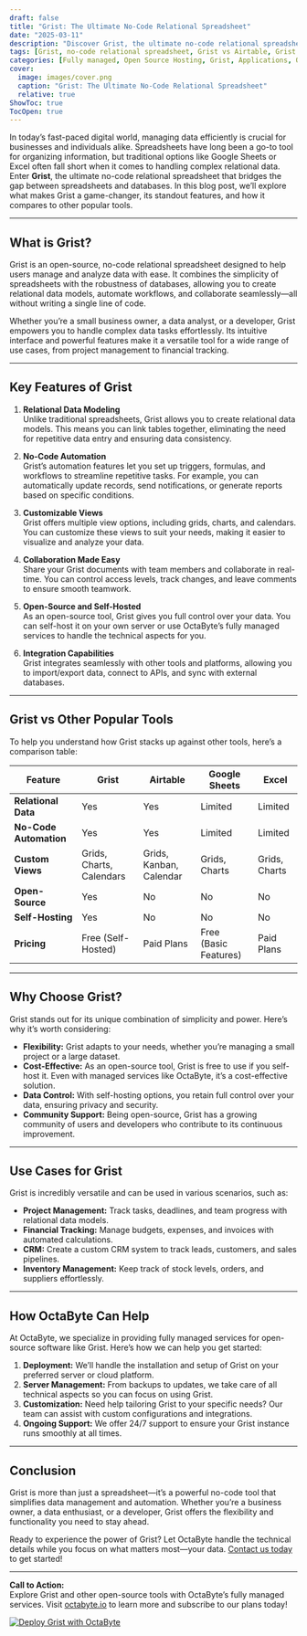 ```yaml
---
draft: false
title: "Grist: The Ultimate No-Code Relational Spreadsheet"
date: "2025-03-11"
description: "Discover Grist, the ultimate no-code relational spreadsheet that combines the flexibility of spreadsheets with the power of databases. Learn how Grist can revolutionize your data management, automate workflows, and simplify collaboration—all without writing a single line of code."
tags: [Grist, no-code relational spreadsheet, Grist vs Airtable, Grist vs Google Sheets, open-source spreadsheet, data management tools, no-code tools, Grist features, Grist use cases, OctaByte managed services]
categories: [Fully managed, Open Source Hosting, Grist, Applications, Others]
cover:
  image: images/cover.png
  caption: "Grist: The Ultimate No-Code Relational Spreadsheet"
  relative: true
ShowToc: true
TocOpen: true
---
```



In today’s fast-paced digital world, managing data efficiently is crucial for businesses and individuals alike. Spreadsheets have long been a go-to tool for organizing information, but traditional options like Google Sheets or Excel often fall short when it comes to handling complex relational data. Enter **Grist**, the ultimate no-code relational spreadsheet that bridges the gap between spreadsheets and databases. In this blog post, we’ll explore what makes Grist a game-changer, its standout features, and how it compares to other popular tools.

---

## What is Grist?

Grist is an open-source, no-code relational spreadsheet designed to help users manage and analyze data with ease. It combines the simplicity of spreadsheets with the robustness of databases, allowing you to create relational data models, automate workflows, and collaborate seamlessly—all without writing a single line of code.

Whether you’re a small business owner, a data analyst, or a developer, Grist empowers you to handle complex data tasks effortlessly. Its intuitive interface and powerful features make it a versatile tool for a wide range of use cases, from project management to financial tracking.

---

## Key Features of Grist

1. **Relational Data Modeling**  
   Unlike traditional spreadsheets, Grist allows you to create relational data models. This means you can link tables together, eliminating the need for repetitive data entry and ensuring data consistency.

2. **No-Code Automation**  
   Grist’s automation features let you set up triggers, formulas, and workflows to streamline repetitive tasks. For example, you can automatically update records, send notifications, or generate reports based on specific conditions.

3. **Customizable Views**  
   Grist offers multiple view options, including grids, charts, and calendars. You can customize these views to suit your needs, making it easier to visualize and analyze your data.

4. **Collaboration Made Easy**  
   Share your Grist documents with team members and collaborate in real-time. You can control access levels, track changes, and leave comments to ensure smooth teamwork.

5. **Open-Source and Self-Hosted**  
   As an open-source tool, Grist gives you full control over your data. You can self-host it on your own server or use OctaByte’s fully managed services to handle the technical aspects for you.

6. **Integration Capabilities**  
   Grist integrates seamlessly with other tools and platforms, allowing you to import/export data, connect to APIs, and sync with external databases.

---

## Grist vs Other Popular Tools

To help you understand how Grist stacks up against other tools, here’s a comparison table:

| Feature                | Grist                     | Airtable                 | Google Sheets           | Excel                   |
|------------------------|---------------------------|--------------------------|-------------------------|-------------------------|
| **Relational Data**    | Yes                       | Yes                      | Limited                 | Limited                 |
| **No-Code Automation** | Yes                       | Yes                      | Limited                 | Limited                 |
| **Custom Views**       | Grids, Charts, Calendars  | Grids, Kanban, Calendar  | Grids, Charts           | Grids, Charts           |
| **Open-Source**        | Yes                       | No                       | No                      | No                      |
| **Self-Hosting**       | Yes                       | No                       | No                      | No                      |
| **Pricing**            | Free (Self-Hosted)        | Paid Plans               | Free (Basic Features)   | Paid Plans              |

---

## Why Choose Grist?

Grist stands out for its unique combination of simplicity and power. Here’s why it’s worth considering:

- **Flexibility:** Grist adapts to your needs, whether you’re managing a small project or a large dataset.
- **Cost-Effective:** As an open-source tool, Grist is free to use if you self-host it. Even with managed services like OctaByte, it’s a cost-effective solution.
- **Data Control:** With self-hosting options, you retain full control over your data, ensuring privacy and security.
- **Community Support:** Being open-source, Grist has a growing community of users and developers who contribute to its continuous improvement.

---

## Use Cases for Grist

Grist is incredibly versatile and can be used in various scenarios, such as:

- **Project Management:** Track tasks, deadlines, and team progress with relational data models.
- **Financial Tracking:** Manage budgets, expenses, and invoices with automated calculations.
- **CRM:** Create a custom CRM system to track leads, customers, and sales pipelines.
- **Inventory Management:** Keep track of stock levels, orders, and suppliers effortlessly.

---

## How OctaByte Can Help

At OctaByte, we specialize in providing fully managed services for open-source software like Grist. Here’s how we can help you get started:

1. **Deployment:** We’ll handle the installation and setup of Grist on your preferred server or cloud platform.
2. **Server Management:** From backups to updates, we take care of all technical aspects so you can focus on using Grist.
3. **Customization:** Need help tailoring Grist to your specific needs? Our team can assist with custom configurations and integrations.
4. **Ongoing Support:** We offer 24/7 support to ensure your Grist instance runs smoothly at all times.

---

## Conclusion

Grist is more than just a spreadsheet—it’s a powerful no-code tool that simplifies data management and automation. Whether you’re a business owner, a data enthusiast, or a developer, Grist offers the flexibility and functionality you need to stay ahead.

Ready to experience the power of Grist? Let OctaByte handle the technical details while you focus on what matters most—your data. [Contact us today](https://octabyte.io) to get started!

---

**Call to Action:**  
Explore Grist and other open-source tools with OctaByte’s fully managed services. Visit [octabyte.io](https://octabyte.io) to learn more and subscribe to our plans today!

[![Deploy Grist with OctaByte](/images/deploy-on-octabyte.png)](https://octabyte.io/fully-managed-open-source-services/applications/others/grist)